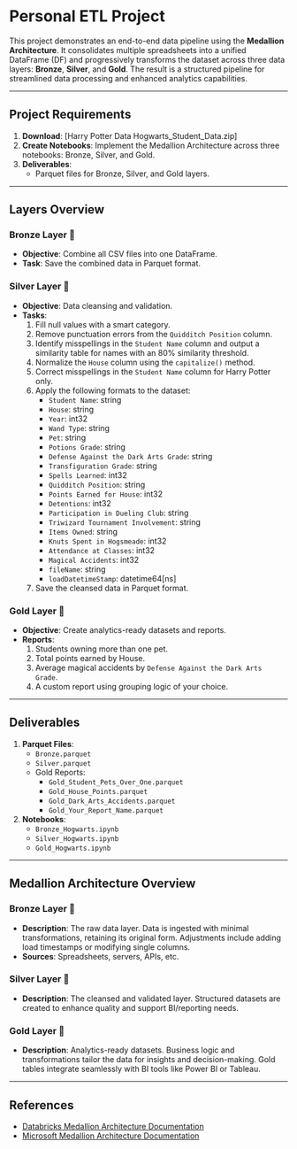 # Personal ETL Project

This project demonstrates an end-to-end data pipeline using the **Medallion Architecture**. It consolidates multiple spreadsheets into a unified DataFrame (DF) and progressively transforms the dataset across three data layers: **Bronze**, **Silver**, and **Gold**. The result is a structured pipeline for streamlined data processing and enhanced analytics capabilities.

---

## Project Requirements
1. **Download**: [Harry Potter Data Hogwarts_Student_Data.zip]
2. **Create Notebooks**: Implement the Medallion Architecture across three notebooks: Bronze, Silver, and Gold.
3. **Deliverables**:
   - Parquet files for Bronze, Silver, and Gold layers.


---

## Layers Overview

### Bronze Layer 🥉
- **Objective**: Combine all CSV files into one DataFrame.
- **Task**: Save the combined data in Parquet format.

### Silver Layer 🥈
- **Objective**: Data cleansing and validation.
- **Tasks**:
  1. Fill null values with a smart category.
  2. Remove punctuation errors from the `Quidditch Position` column.
  3. Identify misspellings in the `Student Name` column and output a similarity table for names with an 80% similarity threshold.
  4. Normalize the `House` column using the `capitalize()` method.
  5. Correct misspellings in the `Student Name` column for Harry Potter only.
  6. Apply the following formats to the dataset:
     - `Student Name`: string
     - `House`: string
     - `Year`: int32
     - `Wand Type`: string
     - `Pet`: string
     - `Potions Grade`: string
     - `Defense Against the Dark Arts Grade`: string
     - `Transfiguration Grade`: string
     - `Spells Learned`: int32
     - `Quidditch Position`: string
     - `Points Earned for House`: int32
     - `Detentions`: int32
     - `Participation in Dueling Club`: string
     - `Triwizard Tournament Involvement`: string
     - `Items Owned`: string
     - `Knuts Spent in Hogsmeade`: int32
     - `Attendance at Classes`: int32
     - `Magical Accidents`: int32
     - `fileName`: string
     - `loadDatetimeStamp`: datetime64[ns]
  7. Save the cleansed data in Parquet format.

### Gold Layer 🥇
- **Objective**: Create analytics-ready datasets and reports.
- **Reports**:
  1. Students owning more than one pet.
  2. Total points earned by House.
  3. Average magical accidents by `Defense Against the Dark Arts Grade`.
  4. A custom report using grouping logic of your choice.

---

## Deliverables
1. **Parquet Files**:
   - `Bronze.parquet`
   - `Silver.parquet`
   - Gold Reports:
     - `Gold_Student_Pets_Over_One.parquet`
     - `Gold_House_Points.parquet`
     - `Gold_Dark_Arts_Accidents.parquet`
     - `Gold_Your_Report_Name.parquet`
2. **Notebooks**:
   - `Bronze_Hogwarts.ipynb`
   - `Silver_Hogwarts.ipynb`
   - `Gold_Hogwarts.ipynb`

---

## Medallion Architecture Overview

### Bronze Layer 🥉
- **Description**: The raw data layer. Data is ingested with minimal transformations, retaining its original form. Adjustments include adding load timestamps or modifying single columns.
- **Sources**: Spreadsheets, servers, APIs, etc.

### Silver Layer 🥈
- **Description**: The cleansed and validated layer. Structured datasets are created to enhance quality and support BI/reporting needs.

### Gold Layer 🥇
- **Description**: Analytics-ready datasets. Business logic and transformations tailor the data for insights and decision-making. Gold tables integrate seamlessly with BI tools like Power BI or Tableau.

---

## References
- [Databricks Medallion Architecture Documentation](https://www.databricks.com/glossary/medallion-architecture)
- [Microsoft Medallion Architecture Documentation](https://learn.microsoft.com/en-us/azure/databricks/lakehouse/medallion)
